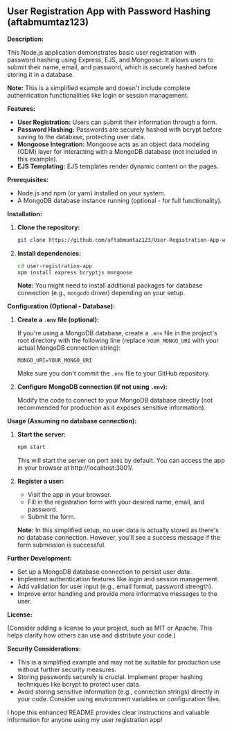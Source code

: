 ## User Registration App with Password Hashing (aftabmumtaz123)

**Description:**

This Node.js application demonstrates basic user registration with password hashing using Express, EJS, and Mongoose. It allows users to submit their name, email, and password, which is securely hashed before storing it in a database.

**Note:** This is a simplified example and doesn't include complete authentication functionalities like login or session management.

**Features:**

- **User Registration:** Users can submit their information through a form.
- **Password Hashing:** Passwords are securely hashed with bcrypt before saving to the database, protecting user data.
- **Mongoose Integration:** Mongoose acts as an object data modeling (ODM) layer for interacting with a MongoDB database (not included in this example).
- **EJS Templating:** EJS templates render dynamic content on the pages.

**Prerequisites:**

- Node.js and npm (or yarn) installed on your system.
- A MongoDB database instance running (optional - for full functionality).

**Installation:**

1. **Clone the repository:**

   ```bash
   git clone https://github.com/aftabmumtaz123/User-Registration-App-with-Password-Hashing.git
   ```

2. **Install dependencies:**

   ```bash
   cd user-registration-app
   npm install express bcryptjs mongoose
   ```

   **Note:** You might need to install additional packages for database connection (e.g., `mongodb` driver) depending on your setup.

**Configuration (Optional - Database):**

1. **Create a `.env` file (optional):**

   If you're using a MongoDB database, create a `.env` file in the project's root directory with the following line (replace `YOUR_MONGO_URI` with your actual MongoDB connection string):

   ```
   MONGO_URI=YOUR_MONGO_URI
   ```

   Make sure you don't commit the `.env` file to your GitHub repository.

2. **Configure MongoDB connection (if not using `.env`):**

   Modify the code to connect to your MongoDB database directly (not recommended for production as it exposes sensitive information).

**Usage (Assuming no database connection):**

1. **Start the server:**

   ```bash
   npm start
   ```

   This will start the server on port `3001` by default. You can access the app in your browser at http://localhost:3001/.

2. **Register a user:**

   - Visit the app in your browser.
   - Fill in the registration form with your desired name, email, and password.
   - Submit the form.

   **Note:** In this simplified setup, no user data is actually stored as there's no database connection. However, you'll see a success message if the form submission is successful.

**Further Development:**

- Set up a MongoDB database connection to persist user data.
- Implement authentication features like login and session management.
- Add validation for user input (e.g., email format, password strength).
- Improve error handling and provide more informative messages to the user.

**License:**

(Consider adding a license to your project, such as MIT or Apache. This helps clarify how others can use and distribute your code.)

**Security Considerations:**

- This is a simplified example and may not be suitable for production use without further security measures.
- Storing passwords securely is crucial. Implement proper hashing techniques like bcrypt to protect user data.
- Avoid storing sensitive information (e.g., connection strings) directly in your code. Consider using environment variables or configuration files.

I hope this enhanced README provides clear instructions and valuable information for anyone using my user registration app!
